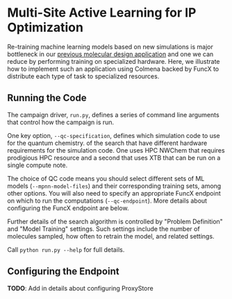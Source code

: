 # Multi-Site Active Learning for IP Optimization

Re-training machine learning models based on new simulations is major bottleneck in our [previous molecular design application](../ip-single-fidelity/README.md)
and one we can reduce by performing training on specialized hardware.
Here, we illustrate how to implement such an application using Colmena backed by FuncX to distribute each type of task to specialized resources.

## Running the Code

The campaign driver, `run.py`, defines a series of command line arguments that control how the campaign is run.

One key option, `--qc-specification`, defines which simulation code to use for the quantum chemistry. of the search that have different hardware requirements for the simulation code. 
One uses HPC NWChem that requires prodigious HPC resource 
and a second that uses XTB that can be run on a single compute note. 

The choice of QC code means you should select different sets of ML models (`--mpnn-model-files`) and their corresponding training sets, among other options.
You will also need to specify an appropriate FuncX endpoint on which to run the computations (``--qc-endpoint``).
More details about configuring the FuncX endpoint are below.

Further details of the search algorithm is controlled by "Problem Definition" and "Model Training" settings.
Such settings include the number of molecules sampled, how often to retrain the model, and related settings.

Call `python run.py --help` for full details.

## Configuring the Endpoint



**TODO**: Add in details about configuring ProxyStore

